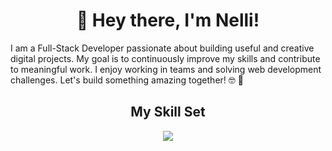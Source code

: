 # <div align="center">👋 Hey there, I'm Nelli!</div>

I am a Full-Stack Developer passionate about building useful and creative digital projects. My goal is to continuously improve my skills and contribute to meaningful work. I enjoy working in teams and solving web development challenges. Let's build something amazing together! 🤓 🚀

## <div align="center">My Skill Set</div>

<p align="center">
  <a href="https://skillicons.dev">
    <img src="https://skillicons.dev/icons?i=html,css,js,react,redux,,tailwind,ts,vue,nodejs,mongodb,,git,postman,vite,vercel,figma&perline=16" />
  </a>
</p>

<!--
**NelliDiachkina/NelliDiachkina** is a ✨ _special_ ✨ repository because its `README.md` (this file) appears on your GitHub profile.

Here are some ideas to get you started:

- 🔭 I’m currently working on ...
- 🌱 I’m currently learning ...
- 👯 I’m looking to collaborate on ...
- 🤔 I’m looking for help with ...
- 💬 Ask me about ...
- 📫 How to reach me: ...
- 😄 Pronouns: ...
- ⚡ Fun fact: ...
-->
